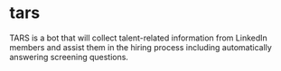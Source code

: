 # tars
TARS is a bot that will collect talent-related information from LinkedIn members and assist them in the hiring process including automatically answering screening questions.
